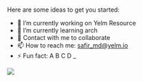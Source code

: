 ###

Here are some ideas to get you started:

- 🔭 I’m currently working on Yelm Resource
- 🌱 I’m currently learning arch
- 💬 Contact with me to collaborate
- 📫 How to reach me: safir_md@yelm.io
- ⚡ Fun fact: A B C D _

![](https://github-readme-stats.vercel.app/api?username=Michaelsafir&count_private=true&theme=dark&show_icons=true)
